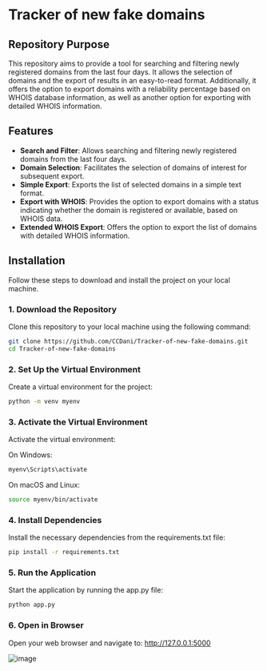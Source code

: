 # Tracker of new fake domains

## Repository Purpose

This repository aims to provide a tool for searching and filtering newly registered domains from the last four days. It allows the selection of domains and the export of results in an easy-to-read format. Additionally, it offers the option to export domains with a reliability percentage based on WHOIS database information, as well as another option for exporting with detailed WHOIS information.

## Features

- **Search and Filter**: Allows searching and filtering newly registered domains from the last four days.
- **Domain Selection**: Facilitates the selection of domains of interest for subsequent export.
- **Simple Export**: Exports the list of selected domains in a simple text format.
- **Export with WHOIS**: Provides the option to export domains with a status indicating whether the domain is registered or available, based on WHOIS data.
- **Extended WHOIS Export**: Offers the option to export the list of domains with detailed WHOIS information.

## Installation

Follow these steps to download and install the project on your local machine.

### 1. Download the Repository

Clone this repository to your local machine using the following command:

```bash
git clone https://github.com/CCDani/Tracker-of-new-fake-domains.git
cd Tracker-of-new-fake-domains
```

### 2. Set Up the Virtual Environment
Create a virtual environment for the project:

```bash
python -m venv myenv
```

### 3. Activate the Virtual Environment
Activate the virtual environment:

On Windows:
```bash
myenv\Scripts\activate
```
On macOS and Linux:
```bash
source myenv/bin/activate
```

### 4. Install Dependencies
Install the necessary dependencies from the requirements.txt file:

```bash
pip install -r requirements.txt
```

### 5. Run the Application
Start the application by running the app.py file:

```bash
python app.py
```

### 6. Open in Browser
Open your web browser and navigate to: http://127.0.0.1:5000



![image](https://github.com/user-attachments/assets/acc0a098-4c88-48a7-a1e4-f8df1c2f60be)

